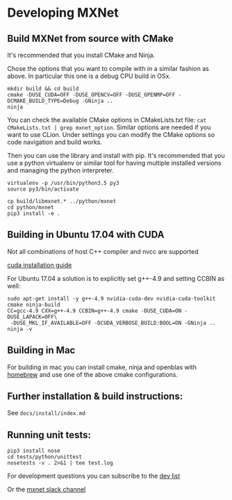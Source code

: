 # Developing MXNet

## Build MXNet from source with CMake

It's recommended that you install CMake and Ninja.

Chose the options that you want to compile with in a similar fashion as above. In particular this one is a debug CPU
build in OSx.

```
mkdir build && cd build
cmake -DUSE_CUDA=OFF -DUSE_OPENCV=OFF -DUSE_OPENMP=OFF -DCMAKE_BUILD_TYPE=Debug -GNinja ..
ninja
```
You can check the available CMake options in CMakeLists.txt file: `cat CMakeLists.txt | grep mxnet_option`. Similar
options are needed if you want to use CLion. Under settings you can modify the CMake options so code navigation and
build works.

Then you can use the library and install with pip. It's recommended that you use a python virtualenv or similar tool for having multiple
installed versions and managing the python interpreter.

```
virtualenv -p /usr/bin/python3.5 py3
source py3/bin/activate
```

```
cp build/libmxnet.* ../python/mxnet
cd python/mxnet
pip3 install -e .
```

## Building in Ubuntu 17.04 with CUDA

Not all combinations of host C++ compiler and nvcc are supported

[cuda installation guide](http://docs.nvidia.com/cuda/cuda-installation-guide-linux/index.html#axzz4lB5unFj4)

For Ubuntu 17.04 a solution is to explicitly set g++-4.9 and setting CCBIN as well:

```
sudo apt-get install -y g++-4.9 nvidia-cuda-dev nvidia-cuda-toolkit cmake ninja-build
CC=gcc-4.9 CXX=g++-4.9 CCBIN=g++-4.9 cmake -DUSE_CUDA=ON -DUSE_LAPACK=OFF\
 -DUSE_MKL_IF_AVAILABLE=OFF -DCUDA_VERBOSE_BUILD:BOOL=ON -GNinja ..
ninja -v
```

## Building in Mac

For building in mac you can install cmake, ninja and openblas with [homebrew](https://brew.sh/) and
use one of the above cmake configurations.

## Further installation & build instructions:

See `docs/install/index.md`

## Running unit tests:

```
pip3 install nose
cd tests/python/unittest
nosetests -v . 2>&1 | tee test.log
```

For development questions you can subscribe to the [dev
list](https://lists.apache.org/list.html?dev@mxnet.apache.org)

Or the [mxnet slack channel](https://the-asf.slack.com/messages/C7FN4FCP9/)

